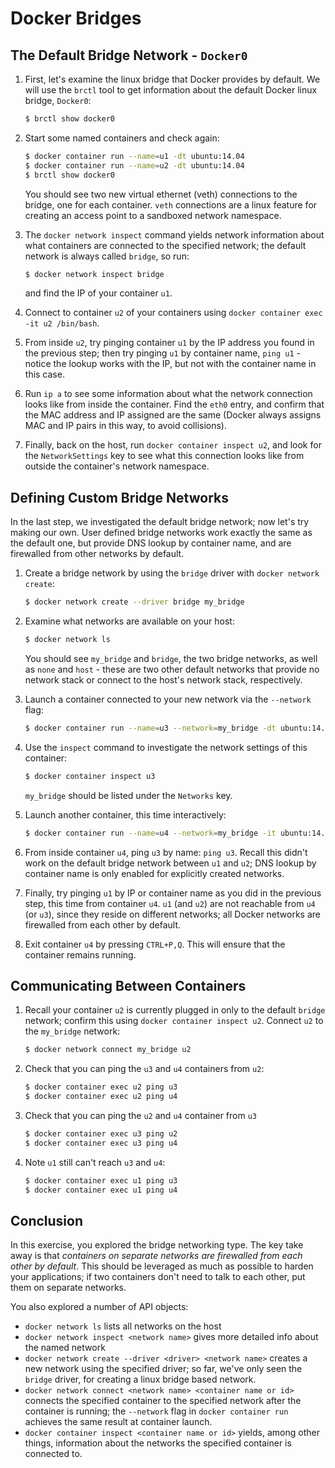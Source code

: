 # Docker Bridges

## The Default Bridge Network - `Docker0`

1. First, let's examine the linux bridge that Docker provides by default. We will use the `brctl` tool to get information about the default Docker linux bridge, `Docker0`:

    ```bash
    $ brctl show docker0
    ```

2. Start some named containers and check again:

    ```bash
    $ docker container run --name=u1 -dt ubuntu:14.04
    $ docker container run --name=u2 -dt ubuntu:14.04
    $ brctl show docker0
    ```

    You should see two new virtual ethernet (veth) connections to the bridge, one for each container. `veth` connections are a linux feature for creating an access point to a sandboxed network namespace.

3. The `docker network inspect` command yields network information about what containers are connected to the specified network; the default network is always called `bridge`, so run:

    ```bash
    $ docker network inspect bridge
    ```

    and find the IP of your container `u1`.

4. Connect to container `u2` of your containers using `docker container exec -it u2 /bin/bash`. 

5. From inside `u2`, try pinging container `u1` by the IP address you found in the previous step; then try pinging `u1` by container name, `ping u1` - notice the lookup works with the IP, but not with the container name in this case.
    
6. Run `ip a` to see some information about what the network connection looks like from inside the container. Find the `eth0` entry, and confirm that the MAC address and IP assigned are the same (Docker always assigns MAC and IP pairs in this way, to avoid collisions).

7. Finally, back on the host, run `docker container inspect u2`, and look for the `NetworkSettings` key to see what this connection looks like from outside the container's network namespace.

## Defining Custom Bridge Networks

In the last step, we investigated the default bridge network; now let's try making our own. User defined bridge networks work exactly the same as the default one, but provide DNS lookup by container name, and are firewalled from other networks by default.

1. Create a bridge network by using the `bridge` driver with `docker network create`:

    ```bash
    $ docker network create --driver bridge my_bridge
    ```

2. Examine what networks are available on your host:

    ```bash
    $ docker network ls
    ```

    You should see `my_bridge` and `bridge`, the two bridge networks, as well as `none` and `host` - these are two other default networks that provide no network stack or connect to the host's network stack, respectively.

3. Launch a container connected to your new network via the `--network` flag:

    ```bash
    $ docker container run --name=u3 --network=my_bridge -dt ubuntu:14.04
    ```

4. Use the `inspect` command to investigate the network settings of this container:

    ```bash
    $ docker container inspect u3
    ```

    `my_bridge` should be listed under the `Networks` key. 

5. Launch another container, this time interactively:

    ```bash
    $ docker container run --name=u4 --network=my_bridge -it ubuntu:14.04
    ```

6. From inside container `u4`, ping `u3` by name: `ping u3`. Recall this didn't work on the default bridge network between `u1` and `u2`; DNS lookup by container name is only enabled for explicitly created networks.

7. Finally, try pinging `u1` by IP or container name as you did in the previous step, this time from container `u4`. `u1` (and `u2`) are not reachable from `u4` (or `u3`), since they reside on different networks; all Docker networks are firewalled from each other by default.

8. Exit container `u4` by pressing `CTRL+P,Q`. This will ensure that the container remains running.

## Communicating Between Containers

1. Recall your container `u2` is currently plugged in only to the default `bridge` network; confirm this using `docker container inspect u2`. Connect `u2` to the `my_bridge` network:

    ```bash
    $ docker network connect my_bridge u2
    ```

2. Check that you can ping the `u3` and `u4` containers from `u2`:

    ```bash
    $ docker container exec u2 ping u3
    $ docker container exec u2 ping u4
    ```

3. Check that you can ping the `u2` and `u4` container from `u3`

    ```bash
    $ docker container exec u3 ping u2
    $ docker container exec u3 ping u4
    ```

4. Note `u1` still can't reach `u3` and `u4`:

    ```bash
    $ docker container exec u1 ping u3
    $ docker container exec u1 ping u4
    ```

## Conclusion

In this exercise, you explored the bridge networking type. The key take away is that *containers on separate networks are firewalled from each other by default*. This should be leveraged as much as possible to harden your applications; if two containers don't need to talk to each other, put them on separate networks.

You also explored a number of API objects:

 - `docker network ls` lists all networks on the host
 - `docker network inspect <network name>` gives more detailed info about the named network
 - `docker network create --driver <driver> <network name>` creates a new network using the specified driver; so far, we've only seen the `bridge` driver, for creating a linux bridge based network.
 - `docker network connect <network name> <container name or id>` connects the specified container to the specified network after the container is running; the `--network` flag in `docker container run` achieves the same result at container launch.
 - `docker container inspect <container name or id>` yields, among other things, information about the networks the specified container is connected to.
 
